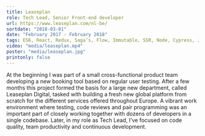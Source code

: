 ```yaml
---
title: Leaseplan
role: Tech Lead, Senior Front-end developer
url: https://www.leaseplan.com/nl-be/
sortdate: "2018-03-01"
date: "February 2017 - February 2018"
tags: ES6, React, Redux, Saga’s, Flow, Immutable, SSR, Node, Cypress, Jest, Enzyme, Travis, AWS, Docker, Git, Scrum
video: "media/leaseplan.mp4"
poster: "media/leaseplan.jpg"
printonly: false
---
```

At the beginning I was part of a small cross-functional product team developing a new booking tool based on regular user testing. After a few months this project formed the basis for a large new department, called Leaseplan Digital, tasked with building a fresh new global platform from scratch for the different services offered throughout Europe. A vibrant work environment where testing, code reviews and pair programming was an important part of closely working together with dozens of developers in a single codebase. Later, in my role as Tech Lead, I’ve focused on code quality, team productivity and continuous development.
